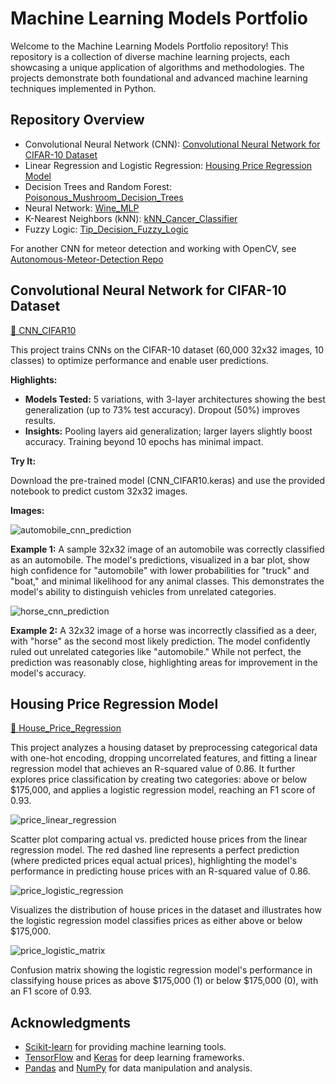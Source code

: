 # Machine Learning Models Portfolio

Welcome to the Machine Learning Models Portfolio repository! This repository is a collection of diverse machine learning projects, each showcasing a unique application of algorithms and methodologies. The projects demonstrate both foundational and advanced machine learning techniques implemented in Python.

## Repository Overview
  - Convolutional Neural Network (CNN): [Convolutional Neural Network for CIFAR-10 Dataset](https://github.com/caite21/Machine-Learning/tree/main?tab=readme-ov-file#convolutional-neural-network-for-cifar-10-dataset)
  - Linear Regression and Logistic Regression: [Housing Price Regression Model](https://github.com/caite21/Machine-Learning/tree/main?tab=readme-ov-file#housing-price-regression-model)
  - Decision Trees and Random Forest: [Poisonous_Mushroom_Decision_Trees](https://github.com/caite21/Machine-Learning/blob/main/Poisonous_Mushroom_Decision_Trees.ipynb)
  - Neural Network: [Wine_MLP](https://github.com/caite21/Machine-Learning/blob/main/MLP_with_backprop.py)
  - K-Nearest Neighbors (kNN): [kNN_Cancer_Classifier](https://github.com/caite21/Machine-Learning/blob/main/kNN_cancer_classifier.py)
  - Fuzzy Logic: [Tip_Decision_Fuzzy_Logic](https://github.com/caite21/Machine-Learning/blob/main/tip_decision_fuzzy_logic.py)

For another CNN for meteor detection and working with OpenCV, see [Autonomous-Meteor-Detection Repo](https://github.com/caite21/Autonomous-Meteor-Detection)


## Convolutional Neural Network for CIFAR-10 Dataset

[📁 CNN_CIFAR10](https://github.com/caite21/Machine-Learning/blob/main/CNN_CIFAR10.ipynb)

This project trains CNNs on the CIFAR-10 dataset (60,000 32x32 images, 10 classes) to optimize performance and enable user predictions.

**Highlights:**
- **Models Tested:** 5 variations, with 3-layer architectures showing the best generalization (up to 73% test accuracy). Dropout (50%) improves results.
- **Insights:** Pooling layers aid generalization; larger layers slightly boost accuracy. Training beyond 10 epochs has minimal impact.

**Try It:**

Download the pre-trained model (CNN_CIFAR10.keras) and use the provided notebook to predict custom 32x32 images.

**Images:**

![automobile_cnn_prediction](https://github.com/user-attachments/assets/27c2e2a8-debc-40b1-be35-4927b631f2e5)

**Example 1:**
A sample 32x32 image of an automobile was correctly classified as an automobile. The model's predictions, visualized in a bar plot, show high confidence for "automobile" with lower probabilities for "truck" and "boat," and minimal likelihood for any animal classes. This demonstrates the model's ability to distinguish vehicles from unrelated categories.


![horse_cnn_prediction](https://github.com/user-attachments/assets/b4d0764c-6e57-43fe-8677-ba466ef0ebb6)

**Example 2:**
A 32x32 image of a horse was incorrectly classified as a deer, with "horse" as the second most likely prediction. The model confidently ruled out unrelated categories like "automobile." While not perfect, the prediction was reasonably close, highlighting areas for improvement in the model's accuracy.



## Housing Price Regression Model

[📁 House_Price_Regression](https://github.com/caite21/Machine-Learning/blob/main/House_Price_Regression.ipynb)

This project analyzes a housing dataset by preprocessing categorical data with one-hot encoding, dropping uncorrelated features, and fitting a linear regression model that achieves an R-squared value of 0.86. It further explores price classification by creating two categories: above or below $175,000, and applies a logistic regression model, reaching an F1 score of 0.93.

![price_linear_regression](https://github.com/user-attachments/assets/9d96bcc5-4d50-4b32-8048-4cd3a13d863b)

Scatter plot comparing actual vs. predicted house prices from the linear regression model. The red dashed line represents a perfect prediction (where predicted prices equal actual prices), highlighting the model's performance in predicting house prices with an R-squared value of 0.86.

![price_logistic_regression](https://github.com/user-attachments/assets/64ea060b-7924-4a89-b9b5-8aa809878fac)

Visualizes the distribution of house prices in the dataset and illustrates how the logistic regression model classifies prices as either above or below $175,000.

![price_logistic_matrix](https://github.com/user-attachments/assets/2b838307-c458-414a-a820-bebca9705f3d)

Confusion matrix showing the logistic regression model's performance in classifying house prices as above $175,000 (1) or below $175,000 (0), with an F1 score of 0.93.




## Acknowledgments
- [Scikit-learn](https://scikit-learn.org/stable/) for providing machine learning tools.
- [TensorFlow](https://www.tensorflow.org/) and [Keras](https://keras.io/) for deep learning frameworks.
- [Pandas](https://pandas.pydata.org/) and [NumPy](https://numpy.org/doc/stable/) for data manipulation and analysis.

